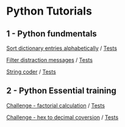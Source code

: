 # Python Tutorials

## 1 - Python fundmentals

[Sort dictionary entries alphabetically](01_fundamentals/exc_01_sort.py)
 / [Tests](01_fundamentals/test_exc_01_sort.py)

[Filter distraction messages](01_fundamentals/exc_02_filter_distraction.py)
 / [Tests](01_fundamentals/test_exc_02_filter_distraction.py)

[String coder](01_fundamentals/exc_03_string_coder.py)
 / [Tests](01_fundamentals/test_exc_03_string_coder.py)

 ## 2 - Python Essential training

 [Challenge - factorial calculation](02_Essential_training/exc_02_07_factorial.py)
  / [Tests](02_Essential_training/test_02_07_factorial.py)

  [Challenge - hex to decimal coversion](02_Essential_training/chal_03_06_hex2deci.py)
   / [Tests](02_Essential_training/test_chal_03_06_hex2deci.py)
